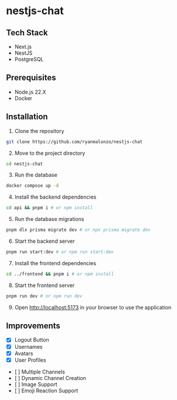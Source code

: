 # nestjs-chat

## Tech Stack

- Next.js
- NestJS
- PostgreSQL

## Prerequisites

- Node.js 22.X
- Docker

## Installation

1. Clone the repository

```bash
git clone https://github.com/ryanmalonzo/nestjs-chat
```

2. Move to the project directory

```bash
cd nestjs-chat
```

3. Run the database

```bash
docker compose up -d
```

4. Install the backend dependencies

```bash
cd api && pnpm i # or npm install
```

5. Run the database migrations

```bash
pnpm dlx prisma migrate dev # or npx prisma migrate dev
```

6. Start the backend server

```bash
pnpm run start:dev # or npm run start:dev
```

7. Install the frontend dependencies

```bash
cd ../frontend && pnpm i # or npm install
```

8. Start the frontend server

```bash
pnpm run dev # or npm run dev
```

9. Open [http://localhost:5173](http://localhost:5173) in your browser to use the application

## Improvements

- [x] Logout Button
- [x] Usernames
- [x] Avatars
- [x] User Profiles
- [ ] Multiple Channels
- [ ] Dynamic Channel Creation
- [ ] Image Support
- [ ] Emoji Reaction Support
